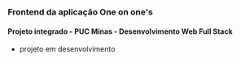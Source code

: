 ### Frontend da aplicação One on one's
#### Projeto integrado - PUC Minas - Desenvolvimento Web Full Stack

* projeto em desenvolvimento